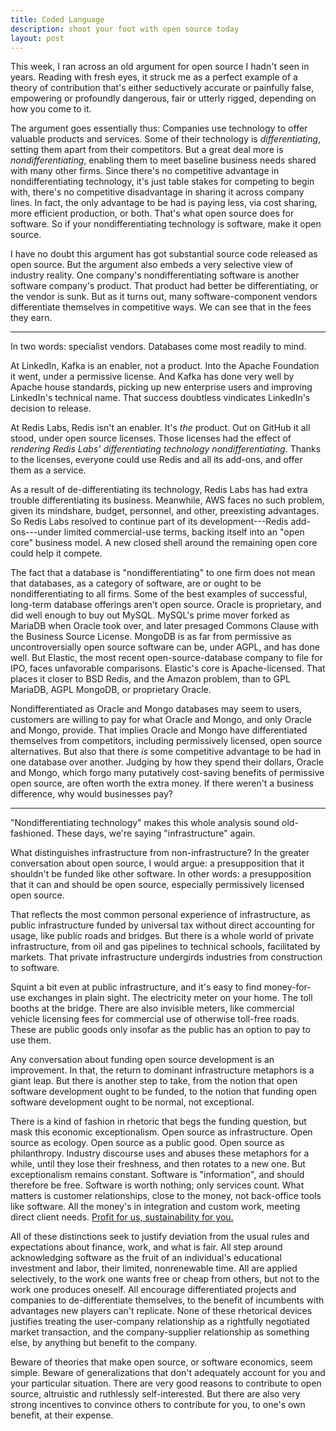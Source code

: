 ```yaml
---
title: Coded Language
description: shoot your foot with open source today
layout: post
---
```


This week, I ran across an old argument for open source I hadn't seen in years. Reading with fresh eyes, it struck me as a perfect example of a theory of contribution that's either seductively accurate or painfully false, empowering or profoundly dangerous, fair or utterly rigged, depending on how you come to it.

The argument goes essentially thus:  Companies use technology to offer valuable products and services. Some of their technology is _differentiating_, setting them apart from their competitors. But a great deal more is _nondifferentiating_, enabling them to meet baseline business needs shared with many other firms. Since there's no competitive advantage in nondifferentiating technology, it's just table stakes for competing to begin with, there's no competitive disadvantage in sharing it across company lines. In fact, the only advantage to be had is paying less, via cost sharing, more efficient production, or both. That's what open source does for software. So if your nondifferentiating technology is software, make it open source.

I have no doubt this argument has got substantial source code released as open source. But the argument also embeds a very selective view of industry reality. One company's nondifferentiating software is another software company's product. That product had better be differentiating, or the vendor is sunk. But as it turns out, many software-component vendors differentiate themselves in competitive ways. We can see that in the fees they earn.

---

In two words: specialist vendors. Databases come most readily to mind.

At LinkedIn, Kafka is an enabler, not a product. Into the Apache Foundation it went, under a permissive license. And Kafka has done very well by Apache house standards, picking up new enterprise users and improving LinkedIn's technical name. That success doubtless vindicates LinkedIn's decision to release.

At Redis Labs, Redis isn't an enabler. It's _the_ product. Out on GitHub it all stood, under open source licenses. Those licenses had the effect of _rendering Redis Labs' differentiating technology nondifferentiating_. Thanks to the licenses, everyone could use Redis and all its add-ons, and offer them as a service.

As a result of de-differentiating its technology, Redis Labs has had extra trouble differentiating its business. Meanwhile, AWS faces no such problem, given its mindshare, budget, personnel, and other, preexisting advantages. So Redis Labs resolved to continue part of its development---Redis add-ons---under limited commercial-use terms, backing itself into an "open core" business model. A new closed shell around the remaining open core could help it compete.

The fact that a database is "nondifferentiating" to one firm does not mean that databases, as a category of software, are or ought to be nondifferentiating to all firms. Some of the best examples of successful, long-term database offerings aren't open source. Oracle is proprietary, and did well enough to buy out MySQL. MySQL's prime mover forked as MariaDB when Oracle took over, and later presaged Commons Clause with the Business Source License. MongoDB is as far from permissive as uncontroversially open source software can be, under AGPL, and has done well. But Elastic, the most recent open-source-database company to file for IPO, faces unfavorable comparisons. Elastic's core is Apache-licensed. That places it closer to BSD Redis, and the Amazon problem, than to GPL MariaDB, AGPL MongoDB, or proprietary Oracle.

Nondifferentiated as Oracle and Mongo databases may seem to users, customers are willing to pay for what Oracle and Mongo, and only Oracle and Mongo, provide. That implies Oracle and Mongo have differentiated themselves from competitors, including permissively licensed, open source alternatives. But also that there _is_ some competitive advantage to be had in one database over another. Judging by how they spend their dollars, Oracle and Mongo, which forgo many putatively cost-saving benefits of permissive open source, are often worth the extra money. If there weren't a business difference, why would businesses pay?

---

"Nondifferentiating technology" makes this whole analysis sound old-fashioned. These days, we're saying "infrastructure" again.

What distinguishes infrastructure from non-infrastructure? In the greater conversation about open source, I would argue: a presupposition that it shouldn't be funded like other software. In other words: a presupposition that it can and should be open source, especially permissively licensed open source.

That reflects the most common personal experience of infrastructure, as public infrastructure funded by universal tax without direct accounting for usage, like public roads and bridges. But there is a whole world of private infrastructure, from oil and gas pipelines to technical schools, facilitated by markets. That private infrastructure undergirds industries from construction to software.

Squint a bit even at public infrastructure, and it's easy to find money-for-use exchanges in plain sight. The electricity meter on your home. The toll booths at the bridge. There are also invisible meters, like commercial vehicle licensing fees for commercial use of otherwise toll-free roads. These are public goods only insofar as the public has an option to pay to use them.

Any conversation about funding open source development is an improvement. In that, the return to dominant infrastructure metaphors is a giant leap. But there is another step to take, from the notion that open software development ought to be funded, to the notion that funding open software development ought to be normal, not exceptional.

There is a kind of fashion in rhetoric that begs the funding question, but mask this economic exceptionalism. Open source as infrastructure. Open source as ecology. Open source as a public good. Open source as philanthropy. Industry discourse uses and abuses these metaphors for a while, until they lose their freshness, and then rotates to a new one. But exceptionalism remains constant. Software is "information", and should therefore be free. Software is worth nothing; only services count. What matters is customer relationships, close to the money, not back-office tools like software. All the money's in integration and custom work, meeting direct client needs. [Profit for us, sustainability for you.](https://blog.licensezero.com/2018/06/14/profit-sustainability.html)

All of these distinctions seek to justify deviation from the usual rules and expectations about finance, work, and what is fair. All step around acknowledging software as the fruit of an individual's educational investment and labor, their limited, nonrenewable time. All are applied selectively, to the work one wants free or cheap from others, but not to the work one produces oneself. All encourage differentiated projects and companies to de-differentiate themselves, to the benefit of incumbents with advantages new players can't replicate. None of these rhetorical devices justifies treating the user-company relationship as a rightfully negotiated market transaction, and the company-supplier relationship as something else, by anything but benefit to the company.

Beware of theories that make open source, or software economics, seem simple. Beware of generalizations that don't adequately account for you and your particular situation. There are very good reasons to contribute to open source, altruistic and ruthlessly self-interested. But there are also very strong incentives to convince others to contribute for you, to one's own benefit, at their expense.
